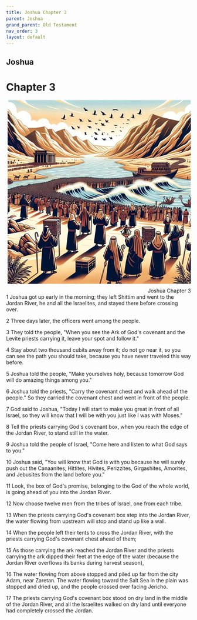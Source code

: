 ```yaml
---
title: Joshua Chapter 3
parent: Joshua
grand_parent: Old Testament
nav_order: 3
layout: default
---
```


## Joshua

# Chapter 3

<div style="clear: both; text-align: right;">
    <img src="/assets/Image/Joshua/500/3.jpg" alt="Joshua Chapter 3" class="chapter-image" style="max-width: 100%; height: auto; float: right; margin: 0 0 10px 10px; padding-left: 10%;">
    <figcaption style="font-size: 14px;">Joshua Chapter 3</figcaption>
</div>
1 Joshua got up early in the morning; they left Shittim and went to the Jordan River, he and all the Israelites, and stayed there before crossing over.

2 Three days later, the officers went among the people.

3 They told the people, "When you see the Ark of God's covenant and the Levite priests carrying it, leave your spot and follow it."

4 Stay about two thousand cubits away from it; do not go near it, so you can see the path you should take, because you have never traveled this way before.

5 Joshua told the people, "Make yourselves holy, because tomorrow God will do amazing things among you."

6 Joshua told the priests, "Carry the covenant chest and walk ahead of the people." So they carried the covenant chest and went in front of the people.

7 God said to Joshua, "Today I will start to make you great in front of all Israel, so they will know that I will be with you just like I was with Moses."

8 Tell the priests carrying God's covenant box, when you reach the edge of the Jordan River, to stand still in the water.

9 Joshua told the people of Israel, "Come here and listen to what God says to you."

10 Joshua said, "You will know that God is with you because he will surely push out the Canaanites, Hittites, Hivites, Perizzites, Girgashites, Amorites, and Jebusites from the land before you."

11 Look, the box of God's promise, belonging to the God of the whole world, is going ahead of you into the Jordan River.

12 Now choose twelve men from the tribes of Israel, one from each tribe.

13 When the priests carrying God's covenant box step into the Jordan River, the water flowing from upstream will stop and stand up like a wall.

14 When the people left their tents to cross the Jordan River, with the priests carrying God's covenant chest ahead of them;

15 As those carrying the ark reached the Jordan River and the priests carrying the ark dipped their feet at the edge of the water (because the Jordan River overflows its banks during harvest season),

16 The water flowing from above stopped and piled up far from the city Adam, near Zaretan. The water flowing toward the Salt Sea in the plain was stopped and dried up, and the people crossed over facing Jericho.

17 The priests carrying God's covenant box stood on dry land in the middle of the Jordan River, and all the Israelites walked on dry land until everyone had completely crossed the Jordan.


